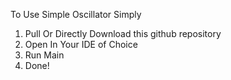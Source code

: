 To Use Simple Oscillator Simply
1) Pull Or Directly Download this github repository
2) Open In Your IDE of Choice
3) Run Main
4) Done!
